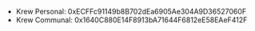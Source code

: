 - Krew Personal: 0xECFFc91149b8B702dEa6905Ae304A9D36527060F
- Krew Communal: 0x1640C880E14F8913bA71644F6812eE58EAeF412F
